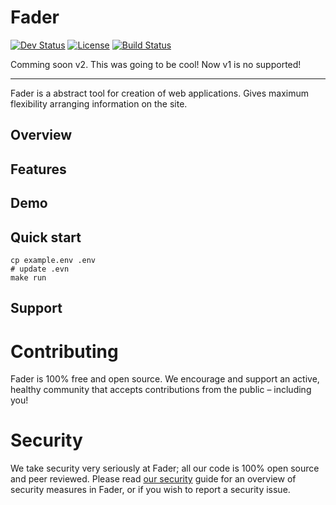 # Fader

[![Dev Status](https://img.shields.io/badge/status-dev-red.svg)]()
[![License](http://img.shields.io/badge/license-mit-blue.svg)](https://raw.githubusercontent.com/inpime/fader/master/LICENSE)
[![Build Status](https://travis-ci.org/inpime/fader.svg?branch=master)](https://travis-ci.org/inpime/fader)

Comming soon v2. This was going to be cool!
Now v1 is no supported!

---

Fader is a abstract tool for creation of web applications. Gives maximum flexibility arranging information on the site.

## Overview

## Features

## Demo

## Quick start

```
cp example.env .env
# update .evn
make run
```

## Support

# Contributing

Fader is 100% free and open source. We encourage and support an active, healthy community that accepts contributions from the public – including you!

# Security

We take security very seriously at Fader; all our code is 100% open source and peer reviewed.
Please read [our security](SECURITY.md) guide for an overview of security measures in Fader, or if you wish to report a security issue.
